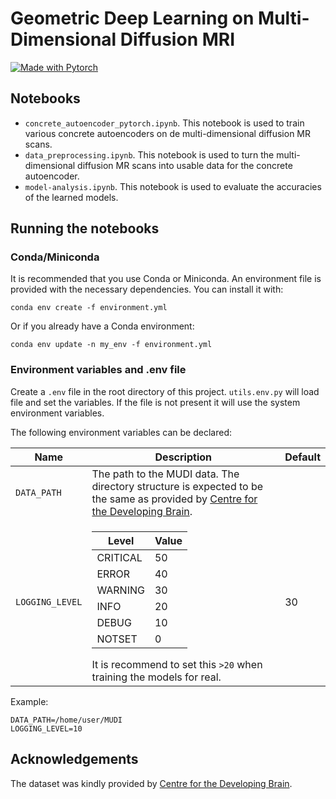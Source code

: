 # Geometric Deep Learning on Multi-Dimensional Diffusion MRI

[![Made with Pytorch](https://img.shields.io/badge/MADE%20WITH-pytorch-red?style=for-the-badge&logo=pytorch)](https://pytorch.org/)

## Notebooks

- `concrete_autoencoder_pytorch.ipynb`.
  This notebook is used to train various concrete autoencoders on de multi-dimensional diffusion MR scans.
- `data_preprocessing.ipynb`.
  This notebook is used to turn the multi-dimensional diffusion MR scans into usable data for the concrete autoencoder.
- `model-analysis.ipynb`.
  This notebook is used to evaluate the accuracies of the learned models.

## Running the notebooks

### Conda/Miniconda

It is recommended that you use Conda or Miniconda.
An environment file is provided with the necessary dependencies.
You can install it with:

```console
conda env create -f environment.yml
```

Or if you already have a Conda environment:

```console
conda env update -n my_env -f environment.yml
```

### Environment variables and .env file

Create a `.env` file in the root directory of this project.
`utils.env.py` will load file and set the variables.
If the file is not present it will use the system environment variables.

The following environment variables can be declared:

<table>
    <thead>
        <tr>
            <th>Name</th>
            <th>Description</th>
            <th>Default</th>
        </tr>
    </thead>
    <tbody>
        <tr>
            <td><code>DATA_PATH</code></td>
            <td>
                The path to the MUDI data. The directory structure is expected to be the same as provided by
                <a href="http://cmic.cs.ucl.ac.uk/cdmri20/challenge.html">Centre for the Developing Brain</a>.
            </td>
        </tr>
        <tr>
            <td><code>LOGGING_LEVEL</code></td>
            <td>
                <table>
                    <thead>
                        <tr>
                            <th>Level</th>
                            <th>Value</th>
                        </tr>
                    </thead>
                    <tbody>
                        <tr>
                            <td>CRITICAL</td>
                            <td>50</td>
                        </tr>
                        <tr>
                            <td>ERROR</td>
                            <td>40</td>
                        </tr>
                        <tr>
                            <td>WARNING</td>
                            <td>30</td>
                        </tr>
                        <tr>
                            <td>INFO</td>
                            <td>20</td>
                        </tr>
                        <tr>
                            <td>DEBUG</td>
                            <td>10</td>
                        </tr>
                        <tr>
                            <td>NOTSET</td>
                            <td>0</td>
                        </tr>
                    </tbody>
                </table>
                It is recommend to set this <code>&gt;20</code> when training the models for real.
            </td>
            <td>30</td>
        </tr>
    </tbody>

</table>

Example:

```
DATA_PATH=/home/user/MUDI
LOGGING_LEVEL=10
```

## Acknowledgements

The dataset was kindly provided by [Centre for the Developing Brain](http://cmic.cs.ucl.ac.uk/cdmri20/challenge.html).
